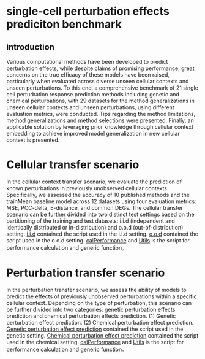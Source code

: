 # single-cell perturbation effects prediciton benchmark
## introduction
Various computational methods have been developed to predict perturbation effects, while despite claims of promising performance, great concerns on the true efficacy of these models have been raised, particularly when evaluated across diverse unseen cellular contexts and unseen perturbations. To this end, a comprehensive benchmark of 21 single cell perturbation response prediction methods including genetic and chemical perturbations, with 29 datasets for the method generalizations in unseen cellular contexts and unseen perturbations, using different evaluation metrics, were conducted. Tips regarding the method limitations, method generalizations and method selections were presented. Finally, an applicable solution by leveraging prior knowledge through cellular context embedding to achieve improved model generalization in new cellular context is presented. 

# Cellular transfer scenario
In the cellular context transfer scenario, we evaluate the prediction of known perturbations in previously unobserved cellular contexts. Specifically, we assessed the accuracy of 10 published methods and the trainMean baseline model across 12 datasets using four evaluation metrics: MSE, PCC-delta, E-distance, and common DEGs. The cellular transfer scenario can be further divided into two distinct test settings based on the partitioning of the training and test datasets: i.i.d (independent and identically distributed or in-distribution) and o.o.d (out-of-distribution) setting. [i.i.d](https://github.com/bm2-lab/scPerturBench/tree/main/cellular_transfer/i.i.d) contained the script used in the i.i.d setting. [o.o.d](https://github.com/bm2-lab/scPerturBench/tree/main/cellular_transfer/o.o.d) contained the script used in the o.o.d setting. [calPerformance](https://github.com/bm2-lab/scPerturBench/tree/main/cellular_transfer/calPerformance_delta.py) and [Utils](https://github.com/bm2-lab/scPerturBench/tree/main/cellular_transfer/myUtil.py) is the script for performance calculation and generic function。


# Perturbation transfer scenario
In the perturbation transfer scenario, we assess the ability of models to predict the effects of previously unobserved perturbations within a specific cellular context. Depending on the type of perturbation, this scenario can be further divided into two categories: genetic perturbation effects prediction and chemical perturbation effects prediction. (1) Genetic perturbation effect prediction. (2) Chemical perturbation effect prediction. [Genetic perturbation effect prediction](https://github.com/bm2-lab/scPerturBench/tree/main/perturbation_transfer/genetic) contained the script used in the genetic setting. [Chemical perturbation effect prediction](https://github.com/bm2-lab/scPerturBench/tree/main/perturbation_transfer/chemical) contained the script used in the chemical setting. [calPerformance](https://github.com/bm2-lab/scPerturBench/tree/main/perturbation_transfer/calPerformance.py) and [Utils](https://github.com/bm2-lab/scPerturBench/tree/main/perturbation_transfer/myUtil1.py) is the script for performance calculation and generic function。
